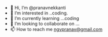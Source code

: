 - 👋 Hi, I’m @pranavnekkanti
- 👀 I’m interested in ..coding.
- 🌱 I’m currently learning ...coding
- 💞️ I’m looking to collaborate on ...
- 📫 How to reach me ngvpranav@gmail.com

<!---
pranavnekkanti/pranavnekkanti is a ✨ special ✨ repository because its `README.md` (this file) appears on your GitHub profile.
You can click the Preview link to take a look at your changes.
--->
